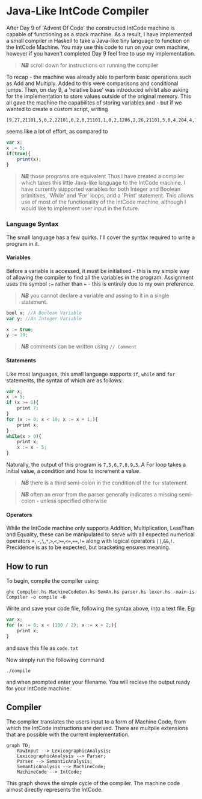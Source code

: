 # Java-Like IntCode Compiler
After Day 9 of 'Advent Of Code' the constructed IntCode machine is capable of functioning as a stack machine. As a result, I have implemented a small compiler in Haskell to take a Java-like tiny language to function on the IntCode Machine. You may use this code to run on your own machine, however if you haven't completed Day 9 feel free to use my implementation. 

> ***NB*** scroll down for instructions on running the compiler

To recap - the machine was already able to perform basic operations such as Add and Multiply. Added to this were comparisons and conditional jumps. Then, on day 9, a 'relative base' was introduced whilst also asking for the implementation to store values outside of the original memory. This all gave the machine the capabilites of storing variables and - but if we wanted to create a custom script, writing 
```
[9,27,21101,5,0,2,22101,0,2,0,21101,1,0,2,1206,2,26,21101,5,0,4,204,4,1105,1,26,99]
```
 seems like a lot of effort, as compared to 
```javascript
var x;
x := 5;
if(true){
    print(x);
}
```
> ***NB*** those programs are equivalent
Thus I have created a compiler which takes this little Java-like language to the IntCode machine. I have currently supported variables for both Integer and Boolean primitives, 'While' and 'For' loops, and a 'Print' statement. This allows use of most of the functionality of the IntCode machine, although I would like to implement user input in the future.
### Language Syntax
The small language has a few quirks. I'll cover the syntax required to write a program in it.
#### Variables
Before a variable is accessed, it must be initialised - this is my simple way of allowing the compiler to find all the variables in the program.  Assignment uses the symbol ```:=``` rather than ```=``` - this is entirely due to my own preference.  
>***NB***   you cannot declare a variable and assing to it in a single statement.
```javascript
bool x; //A Boolean Variable
var y; //An Integer Variable

x := true;
y := 10;
```
> ***NB*** comments can be written using ``` // Comment ```
#### Statements
Like most languages, this small language supports ```if```, ```while``` and ```for``` statements, the syntax of which are as follows:
```javascript
var x;
x := 5;
if (x >= 1){
    print 7;
}
for (x := 0; x < 10; x := x + 1;){
    print x;
}
while(x > 0){
    print x;
    x := x - 5;
}
```
Naturally, the output of this program is ```7,5,6,7,8,9,5```. A For loop takes a initial value, a condition and how to increment a value. 
>***NB*** there is a third semi-colon in the condition of the ```for``` statement.

>***NB*** often an error from the parser generally indicates a missing semi-colon - unless specified otherwise

#### Operators
While the IntCode machine only supports Addition, Multiplication, LessThan and Equality, these can be manipulated to serve with all expected numerical operators ```+```, ```-```,```\```,```*```,```>```,```<```,```>=```,```<=```,```==```,```!=``` along with logical operators ```||```,```&&```,```!```. Precidence is as to be expected, but bracketing ensures meaning.

## How to run

To begin, compile the compiler using:

```ghc Compiler.hs MachineCodeGen.hs SemAn.hs parser.hs lexer.hs -main-is Compiler -o compile -O ``` 

Write and save your code file, following the syntax above, into a text file. Eg:

```javascript
var x;
for (x := 0; x < (100 / 2); x := x + 2;){
    print x;
}
```
and save this file as ```code.txt```

Now simply run the following command

```./compile``` 

and when prompted enter your filename.
You will recieve the output ready for your IntCode machine.

## Compiler

The compiler translates the users input to a form of Machine Code, from which the IntCode instructions are derived. There are multpile extensions that are possible with the current implementation. 


```mermaid
graph TD;
    RawInput --> LexicographicAnalysis;
    LexicographicAnalysis --> Parser;
    Parser --> SemanticAnalysis;
    SemanticAnalysis --> MachineCode;
    MachineCode --> IntCode;
```
This graph shows the simple cycle of the compiler. The machine code almost directly represents the IntCode.
